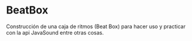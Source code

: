 # BeatBox
Construcción de una caja de ritmos (Beat Box) para hacer uso y practicar con la api JavaSound entre otras cosas. 
